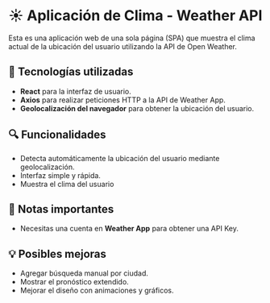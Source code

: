 # ☀️ Aplicación de Clima - Weather API

Esta es una aplicación web de una sola página (SPA) que muestra el clima actual de la ubicación del usuario utilizando la API de Open Weather.

## 🚀 Tecnologías utilizadas

- **React** para la interfaz de usuario.
- **Axios** para realizar peticiones HTTP a la API de Weather App.
- **Geolocalización del navegador** para obtener la ubicación del usuario.


## 🔍 Funcionalidades

- Detecta automáticamente la ubicación del usuario mediante geolocalización.
- Interfaz simple y rápida.
- Muestra el clima del usuario
## 📌 Notas importantes

- Necesitas una cuenta en **Weather App** para obtener una API Key.

## 💡 Posibles mejoras

- Agregar búsqueda manual por ciudad.
- Mostrar el pronóstico extendido.
- Mejorar el diseño con animaciones y gráficos.


